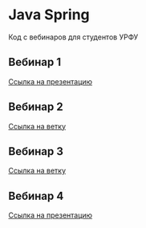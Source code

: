 #  Java Spring

Код с вебинаров для студентов УРФУ


## Вебинар 1

[Ссылка на презентацию](https://docs.google.com/presentation/d/1UXijLHBw8IvaHW5wkZYlTqdTnoUJEy8wiFi_VvQyvfs/edit?usp=sharing)


## Вебинар 2

[Ссылка на ветку](https://github.com/yourmentorsf/URFU_Java/tree/webinar2)

## Вебинар 3

[Ссылка на ветку](https://github.com/yourmentorsf/URFU_Java/tree/webinar3)


## Вебинар 4

[Ссылка на презентацию](https://docs.google.com/presentation/d/1Up8_NM0aViVEn-6s8TBIalnidqxfDaf_WFsKQNfRnqg/edit?usp=sharing)